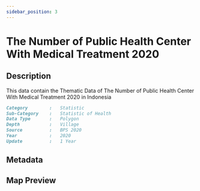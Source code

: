 ```yaml
---
sidebar_position: 3
---
```


# The Number of Public Health Center With Medical Treatment 2020

## Description

This data contain the Thematic Data of The Number of Public Health Center With Medical Treatment 2020 in Indonesia

```md title="The Number of The Number of Public Health Center With Medical Treatment 2020"{1-7}
Category        :   Statistic
Sub-Category    :   Statistic of Health
Data Type       :   Polygon
Depth           :   Village
Source          :   BPS 2020
Year            :   2020
Update          :   1 Year
```

## Metadata

## Map Preview